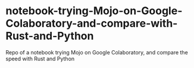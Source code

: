 # notebook-trying-Mojo-on-Google-Colaboratory-and-compare-with-Rust-and-Python
Repo of a notebook trying Mojo on Google Colaboratory, and compare the speed with Rust and Python 
